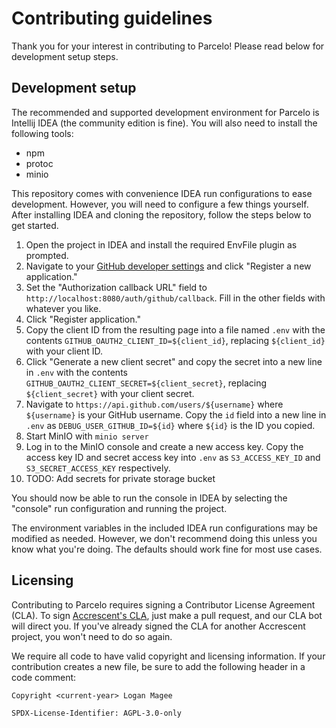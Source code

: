 <!--
Copyright 2024 Logan Magee

SPDX-License-Identifier: AGPL-3.0-only
-->

# Contributing guidelines

Thank you for your interest in contributing to Parcelo! Please read below for development setup
steps.

## Development setup

The recommended and supported development environment for Parcelo is Intellij IDEA (the community
edition is fine). You will also need to install the following tools:

- npm
- protoc
- minio

This repository comes with convenience IDEA run configurations to ease development. However, you will
need to configure a few things yourself. After installing IDEA and cloning the repository, follow the
steps below to get started.

1. Open the project in IDEA and install the required EnvFile plugin as prompted.
2. Navigate to your [GitHub developer settings] and click "Register a new application."
3. Set the "Authorization callback URL" field to `http://localhost:8080/auth/github/callback`. Fill
   in the other fields with whatever you like.
4. Click "Register application."
5. Copy the client ID from the resulting page into a file named `.env` with the contents
   `GITHUB_OAUTH2_CLIENT_ID=${client_id}`, replacing `${client_id}` with your client ID.
6. Click "Generate a new client secret" and copy the secret into a new line in `.env` with the
   contents `GITHUB_OAUTH2_CLIENT_SECRET=${client_secret}`, replacing `${client_secret}` with your
   client secret.
7. Navigate to `https://api.github.com/users/${username}` where `${username}` is your GitHub
   username. Copy the `id` field into a new line in `.env` as `DEBUG_USER_GITHUB_ID=${id}` where
   `${id}` is the ID you copied.
8. Start MinIO with `minio server`
9. Log in to the MinIO console and create a new access key. Copy the access key ID and secret access
   key into `.env` as `S3_ACCESS_KEY_ID` and `S3_SECRET_ACCESS_KEY` respectively.
10. TODO: Add secrets for private storage bucket

You should now be able to run the console in IDEA by selecting the "console" run configuration and
running the project.

The environment variables in the included IDEA run configurations may be modified as needed.
However, we don't recommend doing this unless you know what you're doing. The defaults should work
fine for most use cases.

## Licensing

Contributing to Parcelo requires signing a Contributor License Agreement (CLA). To sign
[Accrescent's CLA], just make a pull request, and our CLA bot will direct you. If you've already
signed the CLA for another Accrescent project, you won't need to do so again.

We require all code to have valid copyright and licensing information. If your contribution creates
a new file, be sure to add the following header in a code comment:

```
Copyright <current-year> Logan Magee

SPDX-License-Identifier: AGPL-3.0-only
```

[Accrescent's CLA]: https://gist.github.com/lberrymage/1be5c6a041131b9fd0b54b442023ad21
[GitHub developer settings]: https://github.com/settings/developers
